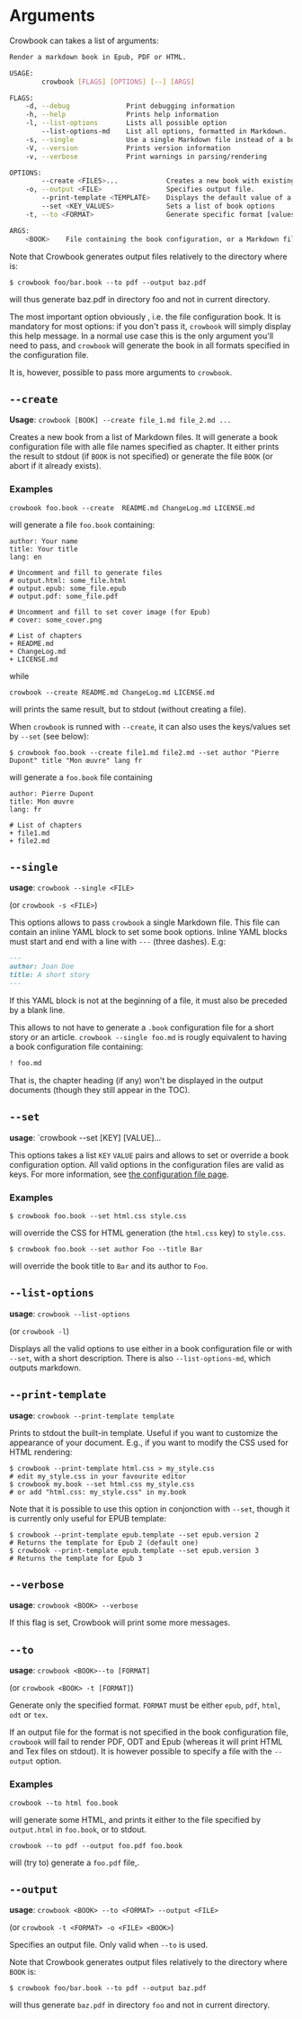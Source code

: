 Arguments 
=========

Crowbook can takes a list of arguments:

```bash
Render a markdown book in Epub, PDF or HTML.

USAGE:
        crowbook [FLAGS] [OPTIONS] [--] [ARGS]

FLAGS:
    -d, --debug              Print debugging information
    -h, --help               Prints help information
    -l, --list-options       Lists all possible option
        --list-options-md    List all options, formatted in Markdown.
    -s, --single             Use a single Markdown file instead of a book configuration file
    -V, --version            Prints version information
    -v, --verbose            Print warnings in parsing/rendering

OPTIONS:
        --create <FILES>...            Creates a new book with existing markdown files.
    -o, --output <FILE>                Specifies output file.
        --print-template <TEMPLATE>    Displays the default value of a template.
        --set <KEY_VALUES>             Sets a list of book options
    -t, --to <FORMAT>                  Generate specific format [values: epub, pdf, html, tex, odt]

ARGS:
    <BOOK>    File containing the book configuration, or a Markdown file when called with --single.
```

Note that Crowbook generates output files relatively to the directory
where <BOOK> is:
```
$ crowbook foo/bar.book --to pdf --output baz.pdf
```
will thus generate baz.pdf in directory foo and not in current directory.

The most important option obviously <BOOK>, i.e. the file
configuration book. It is mandatory for most options: if you don't
pass it, `crowbook` 
will simply display this help message. In a normal use case this is
the only argument you'll need to pass, and `crowbook` will generate
the book in all formats specified in the configuration file.

It is, however, possible to pass more arguments to `crowbook`.

`--create`
---------

**Usage**: `crowbook [BOOK] --create file_1.md file_2.md ...`

Creates a new book from a list of Markdown files. It will generate a
book configuration file with alle file names specified as
chapter. It either prints the result to stdout (if `BOOK` is not
specified) or generate the file `BOOK` (or abort if it already
exists). 

### Examples ###

```
crowbook foo.book --create  README.md ChangeLog.md LICENSE.md
```

will generate a file `foo.book` containing:

```
author: Your name
title: Your title
lang: en

# Uncomment and fill to generate files
# output.html: some_file.html
# output.epub: some_file.epub
# output.pdf: some_file.pdf

# Uncomment and fill to set cover image (for Epub)
# cover: some_cover.png

# List of chapters
+ README.md
+ ChangeLog.md
+ LICENSE.md
```

while

```
crowbook --create README.md ChangeLog.md LICENSE.md
```

will prints the same result, but to stdout (without creating a file).

When `crowbook` is runned with `--create`, it can also uses the
keys/values set by `--set` (see below):

```
$ crowbook foo.book --create file1.md file2.md --set author "Pierre Dupont" title "Mon œuvre" lang fr
```

will generate a `foo.book` file containing

```
author: Pierre Dupont
title: Mon œuvre
lang: fr

# List of chapters
+ file1.md
+ file2.md
```

`--single`
----------

**usage**: `crowbook --single <FILE>`

(or `crowbook -s <FILE>`)

This options allows to pass `crowbook` a single Markdown file. This
file can contain an inline YAML block to set some book options. Inline
YAML blocks must start and end with a line with `---` (three dashes). E.g:

```markdown
---
author: Joan Doe
title: A short story
---
```

If this YAML block is not at the beginning of a file, it must also be
preceded by a blank line.

This allows to not have to generate a `.book` configuration file for a
short story or an article. `crowbook --single foo.md` is rougly equivalent to having a book
configuration file containing:

```markdown
! foo.md
```

That is, the chapter heading (if any) won't be displayed in the output
documents (though they still appear in the TOC).

`--set` 
-------

**usage**: `crowbook <BOOK> --set [KEY] [VALUE]...

This options takes a list `KEY` `VALUE` pairs and allows to set or
override a book configuration option. All valid options in the
configuration files are valid as keys. For more information, see
[the configuration file page](config.md).

### Examples ###

```
$ crowbook foo.book --set html.css style.css
```

will override the CSS for HTML generation (the `html.css` key) to `style.css`.

```
$ crowbook foo.book --set author Foo --title Bar
```

will override the book title to `Bar` and its author to `Foo`.

`--list-options`
----------------

**usage**: `crowbook --list-options`

(or `crowbook -l`)

Displays all the valid options to use either in a book configuration
file or with `--set`, with a short description. There is also
`--list-options-md`, which outputs markdown.

`--print-template`
------------------

**usage**: `crowbook --print-template template`

Prints to stdout the built-in template. Useful if you want to
customize the appearance of your document. E.g., if you want to modify
the CSS used for HTML rendering:

```
$ crowbook --print-template html.css > my_style.css
# edit my_style.css in your favourite editor
$ crowbook my.book --set html.css my_style.css
# or add "html.css: my_style.css" in my.book
```

Note that it is possible to use this option in conjonction with
`--set`, though it is currently only useful for EPUB template:

```
$ crowbook --print-template epub.template --set epub.version 2
# Returns the template for Epub 2 (default one)
$ crowbook --print-template epub.template --set epub.version 3
# Returns the template for Epub 3
```


`--verbose`
-----------

**usage**: `crowbook <BOOK> --verbose`

If this flag is set, Crowbook will print some more messages.

`--to`
------

**usage**: `crowbook <BOOK>--to [FORMAT]`

(or `crowbook <BOOK> -t [FORMAT]`)

Generate only the specified format. `FORMAT` must be either `epub`,
`pdf`, `html`, `odt` or `tex`.

If an output file for the format is not specified in the book
configuration file, `crowbook` will fail to render PDF, ODT and Epub
(whereas it will print HTML and Tex files on stdout). It is however
possible to specify a file with the `--output` option.

### Examples ###

```
crowbook --to html foo.book
```

will generate some HTML, and prints it either to the file specified by
`output.html` in `foo.book`, or to stdout.

```
crowbook --to pdf --output foo.pdf foo.book
```

will (try to) generate a `foo.pdf` file,.

`--output`
---------

**usage**: `crowbook <BOOK> --to <FORMAT> --output <FILE> `

(or `crowbook -t <FORMAT> -o <FILE> <BOOK>`)

Specifies an output file. Only valid when `--to` is used.

Note that Crowbook generates output files relatively to the directory
where `BOOK` is:
```
$ crowbook foo/bar.book --to pdf --output baz.pdf
```
will thus generate `baz.pdf` in directory `foo` and not in current
directory.
